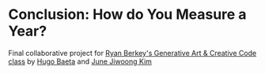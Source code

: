 # Conclusion: How do You Measure a Year?

Final collaborative project for [Ryan Berkey's Generative Art &amp; Creative Code class](https://github.com/rybotron/wnm498genart_f14/wiki) by [Hugo Baeta](http://hugobaeta.com) and [June Jiwoong Kim](http://junejk.com/) 
